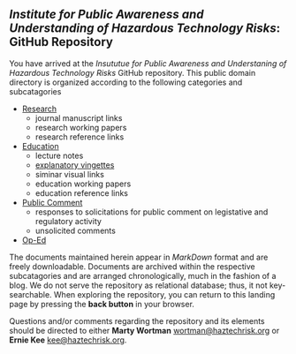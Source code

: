 

## *Institute for Public Awareness and Understanding of Hazardous Technology Risks*: GitHub Repository



You have arrived at the *Insututue for Public Awareness and Understaning of Hazardous Technology Risks* GitHub repository. This public domain directory is organized according to the following categories and subcatagories

- [Research](research/research.md) 
  - journal manuscript links
  - research working papers
  - research reference links
- [Education](education/education.md)
  - lecture notes
  - [explanatory vingettes](education/explanatory_vingettes/explanatory_vingettes.md)
  - siminar visual links
  - education working papers
  - education reference links
- [Public Comment](public_comment/public_comment.md)
  - responses to solicitations for public comment on legistative and regulatory activity
  - unsolicited comments
- [Op-Ed](op-ed/op-ed.md)

The documents maintained herein appear in *MarkDown* format and are freely downloadable.  Documents are archived within the respective subcatagories and are arranged chronologically, much in the fashion of a blog.  We do not serve the repository as relational database; thus, it not key-searchable.  When exploring the repository, you can return to this landing page by pressing the **back button** in your browser.



Questions and/or comments regarding the repository and its elements should be directed to either **Marty Wortman** wortman@haztechrisk.org or **Ernie Kee** kee@haztechrisk.org. 